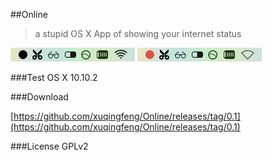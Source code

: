 ##Online
>a stupid OS X App of showing your internet status

![](demo-online.png) ![](demo-offline.png)

###Test
OS X 10.10.2

###Download

[https://github.com/xuqingfeng/Online/releases/tag/0.1](https://github.com/xuqingfeng/Online/releases/tag/0.1)

###License
GPLv2